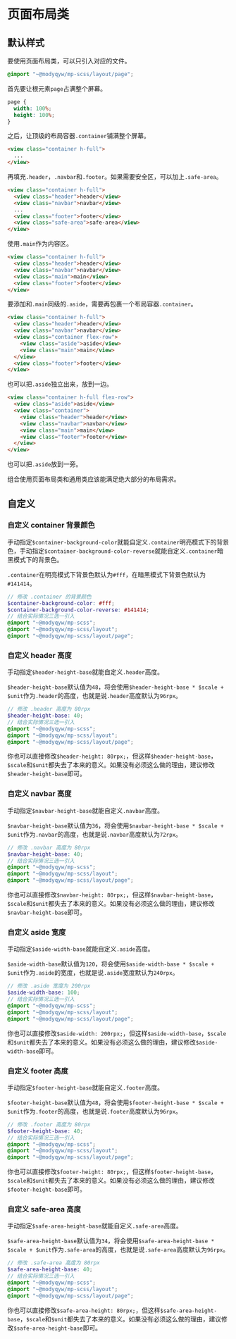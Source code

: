 # 页面布局类

## 默认样式

要使用页面布局类，可以只引入对应的文件。

```scss
@import "~@modyqyw/mp-scss/layout/page";
```

首先要让根元素`page`占满整个屏幕。

```css
page {
  width: 100%;
  height: 100%;
}
```

之后，让顶级的布局容器`.container`铺满整个屏幕。

```html
<view class="container h-full">
  ...
</view>
```

再填充`.header`，`.navbar`和`.footer`。如果需要安全区，可以加上`.safe-area`。

```html
<view class="container h-full">
  <view class="header">header</view>
  <view class="navbar">navbar</view>
  ...
  <view class="footer">footer</view>
  <view class="safe-area">safe-area</view>
</view>
```

使用`.main`作为内容区。

```html
<view class="container h-full">
  <view class="header">header</view>
  <view class="navbar">navbar</view>
  <view class="main">main</view>
  <view class="footer">footer</view>
</view>
```

要添加和`.main`同级的`.aside`，需要再包裹一个布局容器`.container`。

```html
<view class="container h-full">
  <view class="header">header</view>
  <view class="navbar">navbar</view>
  <view class="container flex-row">
    <view class="aside">aside</view>
    <view class="main">main</view>
  </view>
  <view class="footer">footer</view>
</view>
```

也可以把`.aside`独立出来，放到一边。

```html
<view class="container h-full flex-row">
  <view class="aside">aside</view>
  <view class="container">
    <view class="header">header</view>
    <view class="navbar">navbar</view>
    <view class="main">main</view>
    <view class="footer">footer</view>
  </view>
</view>
```

也可以把`.aside`放到一旁。

组合使用页面布局类和通用类应该能满足绝大部分的布局需求。

## 自定义

### 自定义 container 背景颜色

手动指定`$container-background-color`就能自定义`.container`明亮模式下的背景色，手动指定`$container-background-color-reverse`就能自定义`.container`暗黑模式下的背景色。

`.container`在明亮模式下背景色默认为`#fff`，在暗黑模式下背景色默认为`#141414`。

```scss
// 修改 .container 的背景颜色
$container-background-color: #fff;
$container-background-color-reverse: #141414;
// 结合实际情况三选一引入
@import "~@modyqyw/mp-scss";
@import "~@modyqyw/mp-scss/layout";
@import "~@modyqyw/mp-scss/layout/page";
```

### 自定义 header 高度

手动指定`$header-height-base`就能自定义`.header`高度。

`$header-height-base`默认值为`48`，将会使用`$header-height-base * $scale + $unit`作为`.header`的高度，也就是说`.header`高度默认为`96rpx`。

```scss
// 修改 .header 高度为 80rpx
$header-height-base: 40;
// 结合实际情况三选一引入
@import "~@modyqyw/mp-scss";
@import "~@modyqyw/mp-scss/layout";
@import "~@modyqyw/mp-scss/layout/page";
```

你也可以直接修改`$header-height: 80rpx;`，但这样`$header-height-base`，`$scale`和`$unit`都失去了本来的意义。如果没有必须这么做的理由，建议修改`$header-height-base`即可。

### 自定义 navbar 高度

手动指定`$navbar-height-base`就能自定义`.navbar`高度。

`$navbar-height-base`默认值为`36`，将会使用`$navbar-height-base * $scale + $unit`作为`.navbar`的高度，也就是说`.navbar`高度默认为`72rpx`。

```scss
// 修改 .navbar 高度为 80rpx
$navbar-height-base: 40;
// 结合实际情况三选一引入
@import "~@modyqyw/mp-scss";
@import "~@modyqyw/mp-scss/layout";
@import "~@modyqyw/mp-scss/layout/page";
```

你也可以直接修改`$navbar-height: 80rpx;`，但这样`$navbar-height-base`，`$scale`和`$unit`都失去了本来的意义。如果没有必须这么做的理由，建议修改`$navbar-height-base`即可。

### 自定义 aside 宽度

手动指定`$aside-width-base`就能自定义`.aside`高度。

`$aside-width-base`默认值为`120`，将会使用`$aside-width-base * $scale + $unit`作为`.aside`的宽度，也就是说`.aside`宽度默认为`240rpx`。

```scss
// 修改 .aside 宽度为 200rpx
$aside-width-base: 100;
// 结合实际情况三选一引入
@import "~@modyqyw/mp-scss";
@import "~@modyqyw/mp-scss/layout";
@import "~@modyqyw/mp-scss/layout/page";
```

你也可以直接修改`$aside-width: 200rpx;`，但这样`$aside-width-base`，`$scale`和`$unit`都失去了本来的意义。如果没有必须这么做的理由，建议修改`$aside-width-base`即可。

### 自定义 footer 高度

手动指定`$footer-height-base`就能自定义`.footer`高度。

`$footer-height-base`默认值为`48`，将会使用`$footer-height-base * $scale + $unit`作为`.footer`的高度，也就是说`.footer`高度默认为`96rpx`。

```scss
// 修改 .footer 高度为 80rpx
$footer-height-base: 40;
// 结合实际情况三选一引入
@import "~@modyqyw/mp-scss";
@import "~@modyqyw/mp-scss/layout";
@import "~@modyqyw/mp-scss/layout/page";
```

你也可以直接修改`$footer-height: 80rpx;`，但这样`$footer-height-base`，`$scale`和`$unit`都失去了本来的意义。如果没有必须这么做的理由，建议修改`$footer-height-base`即可。

### 自定义 safe-area 高度

手动指定`$safe-area-height-base`就能自定义`.safe-area`高度。

`$safe-area-height-base`默认值为`34`，将会使用`$safe-area-height-base * $scale + $unit`作为`.safe-area`的高度，也就是说`.safe-area`高度默认为`96rpx`。

```scss
// 修改 .safe-area 高度为 80rpx
$safe-area-height-base: 40;
// 结合实际情况三选一引入
@import "~@modyqyw/mp-scss";
@import "~@modyqyw/mp-scss/layout";
@import "~@modyqyw/mp-scss/layout/page";
```

你也可以直接修改`$safe-area-height: 80rpx;`，但这样`$safe-area-height-base`，`$scale`和`$unit`都失去了本来的意义。如果没有必须这么做的理由，建议修改`$safe-area-height-base`即可。

